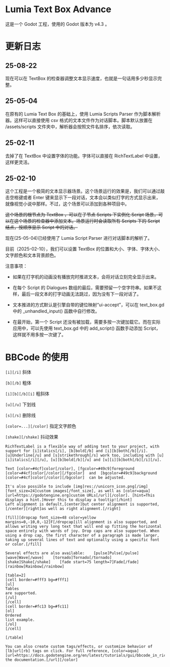 # Lumia Text Box Advance

这是一个 Godot 工程，使用的 Godot 版本为 v4.3 。

# 更新日志

## 25-08-22

现在可以在 TextBox 的检查器调整文本显示速度，也就是一句话用多少秒显示完整。

## 25-05-04

在原有的 Lumia Text Box 的基础上，使用 Lumia Scripts Parser 作为脚本解析器。这样可以直接使用 csv 格式的文本文件作为对话脚本。脚本默认放置在 /assets/scripts 文件夹中，解析器会按照文件名排序，依次读取。

## 25-02-11

去掉了在 TextBox 中设置字体的功能。字体可以直接在 RichTextLabel 中设置，这样更灵活。

## 25-02-10

这个工程是一个极简的文本显示器场景。这个场景运行的效果是，我们可以通过敲击空格键或者 Enter 键来显示下一段对话，文本会以类似打字的方式显示出来，就像视觉小说中那样。不过，这个场景可以添加到各种项目中。

~~这个场景的根节点为 TextBox ，可以在子节点 Scripts 下实例化 Script 场景，可以在这个场景的检查器中添加文本。场景运行时会读取所有 Scripts 下的 Script 结点，按顺序显示 Script 中的对话。~~ 

现在(25-05-04)已经使用了 Lumia Script Parser 进行对话脚本的解析了。

目前（2025-02-10），我们可以设置 TextBox 的位置和大小、字体、字体大小、文字颜色和文本背景颜色。

注意事项：

- 如果在打字机的动画没有播放完时推进文本，会将对话立刻完全显示出来。

- 在每个 Script 的 Dialogues 数组的最后，需要预留一个空字符串。如果不这样，最后一段文本的打字动画无法跳过，因为没有下一段对话了。

- 文本推进的方式默认是引擎自带的键位映射“ui-accept”，可以在 text_box.gd 中的 _unhandled_input() 函数中自行修改。
- 在最开始，第一个 Script 还没有被加载，需要多按一次键加载它。而在实际应用中，可以先使用 text_box.gd 中的 add_script() 函数手动添加 Script，这样就不用多按一次键了。

# BBCode 的使用

`[i][/i]` 斜体

`[b][/b]` 粗体

`[i][b][/b][i]` 粗斜体

`[u][/u]` 下划线

`[s][/s]` 删除线

`[color=...][/color]` 指定文字颜色

`[shake][/shake]` 抖动效果

```
RichTextLabel is a flexible way of adding text to your project, with support for [i]italics[/i], [b]bold[/b] and [i][b]both[/b][/i].
[u]Underline[/u] and [s]strikethrough[/s] work too, including with [u][i]italics[/i][/u], [u][b]bold[/b][/u] and [u][i][b]both[/b][/i][/u].

Text [color=#4cf]color[/color], [fgcolor=#49c9]foreground [color=#4cf]color[/color][/fgcolor]  and  [bgcolor=#49c9]background [color=#4cf]color[/color][/bgcolor]  can be adjusted.

It's also possible to include [img]res://unicorn_icon.png[/img] [font_size=24]custom images[/font_size], as well as [color=aqua][url=https://godotengine.org]custom URLs[/url][/color]. [hint=This displays a hint.]Hover this to display a tooltip![/hint]
Left alignment is default,[center]but center alignment is supported,[/center][right]as well as right alignment.[/right]

[fill][dropcap font_size=48 color=yellow margins=0,-10,0,-12]F[/dropcap]ill alignment is also supported, and allows writing very long text that will end up fitting the horizontal space entirely with words of joy. Drop caps are also supported. When using a drop cap, the first character of a paragraph is made larger, taking up several lines of text and optionally using a specific font or color.[/fill]

Several effects are also available:    [pulse]Pulse[/pulse]    [wave]Wave[/wave]    [tornado]Tornado[/tornado]    [shake]Shake[/shake]    [fade start=75 length=7]Fade[/fade]    [rainbow]Rainbow[/rainbow]

[table=2]
[cell border=#fff3 bg=#fff1]
[ul]
Tables
are supported.
[/ul]
[/cell]
[cell border=#fc13 bg=#fc11]
[ol]
Ordered
list example.
[/ol]
[/cell]

[/table]

You can also create custom tags/effects, or customize behavior of [lb]url[rb] tags on click. For full reference, [color=aqua][url=https://docs.godotengine.org/en/latest/tutorials/gui/bbcode_in_richtextlabel.html]check the documentation.[/url][/color]
```

